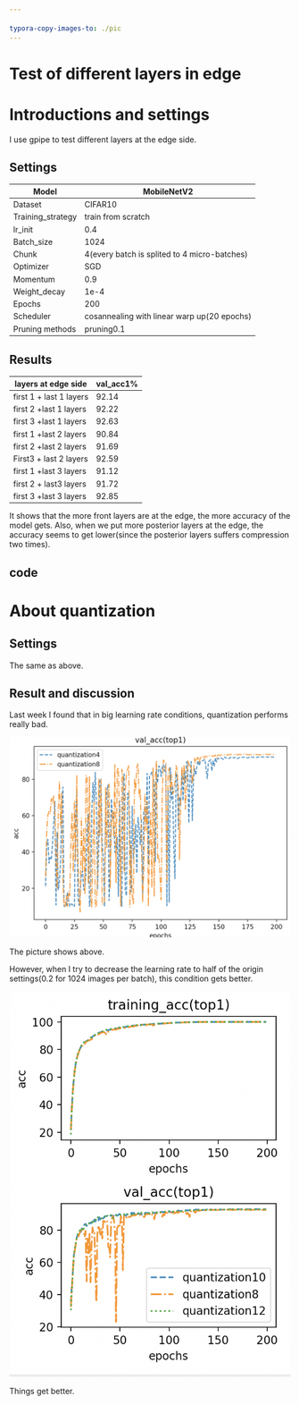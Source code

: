 ```yaml
---

typora-copy-images-to: ./pic
---
```


# Test of different layers in edge

# Introductions and settings

I use gpipe to test different layers at the edge side.

## Settings

| Model             | MobileNetV2                                  |
| ----------------- | -------------------------------------------- |
| Dataset           | CIFAR10                                      |
| Training_strategy | train from scratch                           |
| lr_init           | 0.4                                          |
| Batch_size        | 1024                                         |
| Chunk             | 4(every batch is splited to 4 micro-batches) |
| Optimizer         | SGD                                          |
| Momentum          | 0.9                                          |
| Weight_decay      | 1e-4                                         |
| Epochs            | 200                                          |
| Scheduler         | cosannealing with linear warp up(20 epochs)  |
| Pruning methods   | pruning0.1                                   |

## Results

| layers at edge side     | val_acc1% |
| ----------------------- | --------- |
| first 1 + last 1 layers | 92.14     |
| first 2 +last 1 layers  | 92.22     |
| first 3 +last 1 layers  | 92.63     |
| first 1 +last 2 layers  | 90.84     |
| first 2 +last 2 layers  | 91.69     |
| First3 + last 2 layers  | 92.59     |
| first 1 +last 3 layers  | 91.12     |
| first 2 + last3 layers  | 91.72     |
| first 3 +last 3 layers  | 92.85     |

It shows that the more front layers are at the edge, the more accuracy of the model gets. Also, when we put more posterior layers at the edge, the accuracy seems to get lower(since the posterior layers suffers compression two times).

## code



# About quantization

## Settings

The same as above.

## Result and discussion

Last week I found that in big learning rate conditions, quantization performs really bad.

![image-20220215102351169](./pic/image-20220215102351169.png)

The picture shows above. 

However, when I try to decrease the learning rate to half of the origin settings(0.2 for 1024 images per batch), this condition gets better.

![image-20220223002245350](./pic/image-20220223002245350.png)

Things get better.

